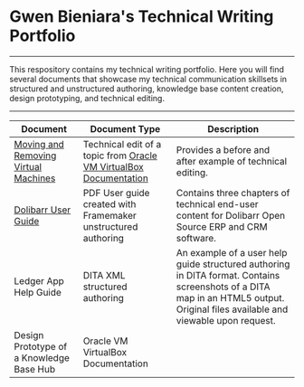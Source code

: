 # Gwen Bieniara's Technical Writing Portfolio
-------

This respository contains my technical writing portfolio. Here you will find several documents that showcase my technical communication skillsets in structured and unstructured authoring, knowledge base content creation, design prototyping, and technical editing.

-----------

| Document | Document Type | Description |
| ----| -----| ---- |
|[Moving and Removing Virtual Machines](https://github.com/bieniaragwen/technicalwritingportfolio/blob/main/Technical%20Content%20Edit%20Example.pdf) | Technical edit of a topic from [Oracle VM VirtualBox Documentation](https://www.virtualbox.org/manual/UserManual.html)| Provides a before and after example of technical editing.
|[Dolibarr User Guide](https://github.com/bieniaragwen/technicalwritingportfolio/blob/main/dolibarr_userguide%20-%20Gwen%20Bieniara.pdf)| PDF User guide created with Framemaker unstructured authoring| Contains three chapters of technical end-user content for Dolibarr Open Source ERP and CRM software.
|Ledger App Help Guide | DITA XML structured authoring | An example of a user help guide structured authoring in DITA format. Contains screenshots of a DITA map in an HTML5 output. Original files available and viewable upon request.
|Design Prototype of a Knowledge Base Hub | Oracle VM VirtualBox Documentation| 
 

